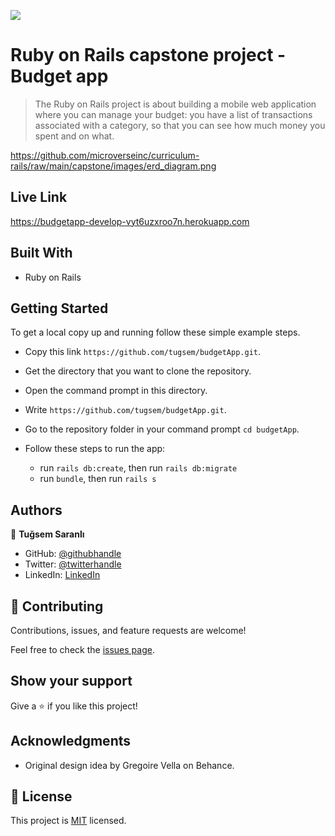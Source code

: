 ![](https://img.shields.io/badge/Microverse-blueviolet)

# Ruby on Rails capstone project - Budget app

> The Ruby on Rails project is about building a mobile web application where you can manage your budget: you have a list of transactions associated with a category, so that you can see how much money you spent and on what.

https://github.com/microverseinc/curriculum-rails/raw/main/capstone/images/erd_diagram.png

## Live Link

https://budgetapp-develop-vyt6uzxroo7n.herokuapp.com

## Built With

- Ruby on Rails

## Getting Started
To get a local copy up and running follow these simple example steps.

- Copy this link `https://github.com/tugsem/budgetApp.git`.
- Get the directory that you want to clone the repository.
- Open the command prompt in this directory.
- Write `https://github.com/tugsem/budgetApp.git`.
- Go to the repository folder in your command prompt `cd budgetApp`.

- Follow these steps to run the app:
  - run `rails db:create`, then run `rails db:migrate`
  - run `bundle`, then run `rails s`


## Authors

👤 **Tuğsem Saranlı**

- GitHub: [@githubhandle](https://github.com/tugsem)
- Twitter: [@twitterhandle](https://twitter.com/tugsemSaranli)
- LinkedIn: [LinkedIn](https://linkedin.com/in/tugsem)

## 🤝 Contributing

Contributions, issues, and feature requests are welcome!

Feel free to check the [issues page](../../issues/).

## Show your support

Give a ⭐️ if you like this project!

## Acknowledgments

- Original design idea by Gregoire Vella on Behance.

## 📝 License

This project is [MIT](./MIT.md) licensed.
